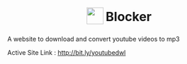 <h1 align="center">
    <sub>
        <img
            src="https://raw.githubusercontent.com/ayanbag/Youtube-To-MP3-Downloader/master/download.png
            width="38"
            height="38">
        </img>
    </sub>
    Blocker
</h1>

A website to download and convert youtube videos to mp3

Active Site Link :  http://bit.ly/youtubedwl
